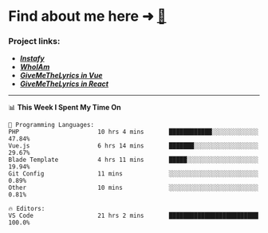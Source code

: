 # Find about me here ➜ [🧑](https://pauabella.dev)

### Project links:
- ***[Instafy](https://instafy.me)***
- ***[WhoIAm](https://pauabella.dev)***
- ***[GiveMeTheLyrics in Vue](https://lyrics.pauabella.dev)***
- ***[GiveMeTheLyrics in React](https://pauabella.dev/GiveMeTheLyrics)***

---
<!--START_SECTION:waka-->
📊 **This Week I Spent My Time On** 

```text
💬 Programming Languages: 
PHP                      10 hrs 4 mins       ████████████░░░░░░░░░░░░░   47.84% 
Vue.js                   6 hrs 14 mins       ███████░░░░░░░░░░░░░░░░░░   29.67% 
Blade Template           4 hrs 11 mins       █████░░░░░░░░░░░░░░░░░░░░   19.94% 
Git Config               11 mins             ░░░░░░░░░░░░░░░░░░░░░░░░░   0.89% 
Other                    10 mins             ░░░░░░░░░░░░░░░░░░░░░░░░░   0.81%

🔥 Editors: 
VS Code                  21 hrs 2 mins       █████████████████████████   100.0%

```


<!--END_SECTION:waka-->
